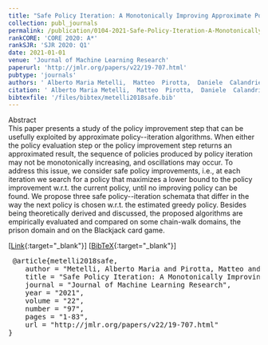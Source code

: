 ```yaml
---
title: "Safe Policy Iteration: A Monotonically Improving Approximate Policy Iteration Approach"
collection: publ_journals
permalink: /publication/0104-2021-Safe-Policy-Iteration-A-Monotonically-Improving-Approximate-Policy-Iteration-Approach
rankCORE: 'CORE 2020: A*'
rankSJR: 'SJR 2020: Q1'
date: 2021-01-01
venue: 'Journal of Machine Learning Research'
paperurl: 'http://jmlr.org/papers/v22/19-707.html'
pubtype: 'journals'
authors: ' Alberto Maria Metelli,  Matteo  Pirotta,  Daniele  Calandriello, and  Marcello  Restelli'
citation: ' Alberto Maria Metelli,  Matteo  Pirotta,  Daniele  Calandriello, and  Marcello  Restelli&quot;Safe Policy Iteration: A Monotonically Improving Approximate Policy Iteration Approach.&quot; Journal of Machine Learning Research, 2021'
bibtexfile: '/files/bibtex/metelli2018safe.bib'
---
```

Abstract
 <br> This paper presents a study of the policy improvement step that can be usefully exploited by approximate policy--iteration algorithms. When either the policy evaluation step or the policy improvement step returns an approximated result, the sequence of policies produced by policy iteration may not be monotonically increasing, and oscillations may occur. To address this issue, we consider safe policy improvements, i.e., at each iteration we search for a policy that maximizes a lower bound to the policy improvement w.r.t. the current policy, until no improving policy can be found. We propose three safe policy--iteration schemata that differ in the way the next policy is chosen w.r.t. the estimated greedy policy. Besides being theoretically derived and discussed, the proposed algorithms are empirically evaluated and compared on some chain-walk domains, the prison domain and on the Blackjack card game. <br> 

 [[Link](http://jmlr.org/papers/v22/19-707.html){:target="_blank"}] [[BibTeX](/files/bibtex/metelli2018safe.bib){:target="_blank"}] 
<pre> @article{metelli2018safe,
    author = "Metelli, Alberto Maria and Pirotta, Matteo and Calandriello, Daniele and Restelli, Marcello",
    title = "Safe Policy Iteration: A Monotonically Improving Approximate Policy Iteration Approach",
    journal = "Journal of Machine Learning Research",
    year = "2021",
    volume = "22",
    number = "97",
    pages = "1-83",
    url = "http://jmlr.org/papers/v22/19-707.html"
} </pre>
